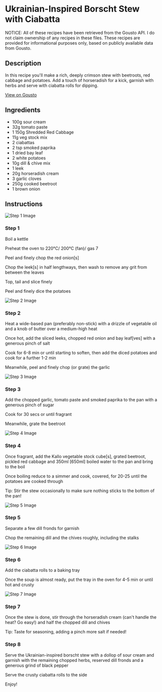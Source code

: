 # Ukrainian-Inspired Borscht Stew with Ciabatta 

NOTICE: All of these recipes have been retrieved from the Gousto API. I do not claim ownership of any recipes in these files. These recipes are provided for informational purposes only, based on publicly available data from Gousto.

## Description

In this recipe you'll make a rich, deeply crimson stew with beetroots, red cabbage and potatoes. Add a touch of horseradish for a kick, garnish with herbs and serve with ciabatta rolls for dipping. 

[View on Gousto](https://www.gousto.co.uk/recipes/cookbook/ukrainian-inspired-borscht-stew-with-ciabatta)

## Ingredients

- 100g sour cream
- 32g tomato paste
- 1 150g Shredded Red Cabbage
- 11g veg stock mix
- 2 ciabattas
- 2 tsp smoked paprika
- 1 dried bay leaf
- 2 white potatoes
- 10g dill & chive mix
- 1 leek
- 20g horseradish cream
- 3 garlic cloves
- 250g cooked beetroot
- 1 brown onion

## Instructions

![Step 1 Image](https://production-media.gousto.co.uk/cms/recipe-step-image/step-1-1603365291861-x200.jpg)

### Step 1

Boil a kettle

Preheat the oven to 220°C/ 200°C (fan)/ gas 7

Peel and finely chop the red onion<span class="text-danger">[s]</span>

Chop the leek<span class="text-danger">[s] </span>in half lengthways, then wash to remove any grit from between the leaves

Top, tail and slice finely

Peel and finely dice the potatoes

![Step 2 Image](https://production-media.gousto.co.uk/cms/recipe-step-image/Step-2-1603365311084-x200.jpg)

### Step 2

Heat a wide-based pan (preferably non-stick) with a drizzle of vegetable oil and a knob of butter over a medium-high heat

Once hot, add the sliced leeks, chopped red onion and bay leaf<span class="text-danger">[ves] </span>with a generous pinch of salt

Cook for 6-8 min or until starting to soften, then add the diced potatoes and cook for a further 1-2 min

Meanwhile, peel and finely chop (or grate) the garlic

![Step 3 Image](https://production-media.gousto.co.uk/cms/recipe-step-image/step-3-1603365334594-x200.jpg)

### Step 3

Add the chopped garlic, tomato paste and smoked paprika to the pan with a generous pinch of sugar

Cook for 30 secs or until fragrant

Meanwhile, grate the beetroot

![Step 4 Image](https://production-media.gousto.co.uk/cms/recipe-step-image/step-4-1603365347210-x200.jpg)

### Step 4

Once fragrant, add the Kallo vegetable stock cube<span class="text-danger">[s]</span>, grated beetroot, pickled red cabbage and 350ml<span class="text-danger"> [650ml]</span> boiled water to the pan and bring to the boil

Once boiling reduce to a simmer and cook, covered, for 20-25 until the potatoes are cooked through

Tip: Stir the stew occasionally to make sure nothing sticks to the bottom of the pan!

![Step 5 Image](https://production-media.gousto.co.uk/cms/recipe-step-image/step-5-1603365363879-x200.jpg)

### Step 5

Separate a few dill fronds for garnish

Chop the remaining dill and the chives roughly, including the stalks

![Step 6 Image](https://production-media.gousto.co.uk/cms/recipe-step-image/Step-6-1603365370760-x200.jpg)

### Step 6

Add the ciabatta rolls to a baking tray

Once the soup is almost ready, put the tray in the oven for 4-5 min or until hot and crusty

![Step 7 Image](https://production-media.gousto.co.uk/cms/recipe-step-image/step-7-1603365396066-x200.jpg)

### Step 7

Once the stew is done, stir through the horseradish cream (can't handle the heat? Go easy!) and half the chopped dill and chives

Tip: Taste for seasoning, adding a pinch more salt if needed!

### Step 8

Serve the Ukrainian-inspired borscht stew with a dollop of sour cream and garnish with the remaining chopped herbs, reserved dill fronds and a generous grind of black pepper

Serve the crusty ciabatta rolls to the side

Enjoy!

